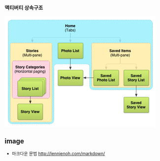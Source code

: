 ### 액티버티 상속구조

![액티버티](./images/app-navigation-wireframing-map-example-tablet.png)
## image

* 마크다운 문법 http://lennienoh.com/markdown/
